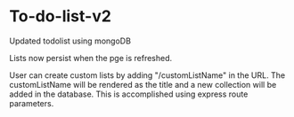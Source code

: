 # To-do-list-v2
Updated todolist using mongoDB

Lists now persist when the pge is refreshed. 

User can create custom lists by adding "/customListName" in the URL. The customListName will be rendered as the title and a new collection will be added in the database. This is accomplished using express route parameters.

